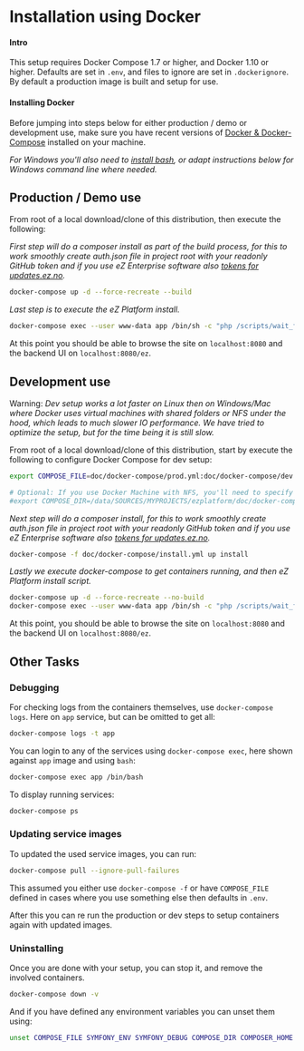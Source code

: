 # Installation using Docker

#### Intro

This setup requires Docker Compose 1.7 or higher, and Docker 1.10 or higher. Defaults are set in `.env`, and
files to ignore are set in `.dockerignore`. By default a production image is built and setup for use.

#### Installing Docker

Before jumping into steps below for either production / demo or development use, make sure you have recent versions of
[Docker & Docker-Compose](https://www.docker.com/) installed on your machine.

*For Windows you'll also need to [install bash](https://msdn.microsoft.com/en-us/commandline/wsl/about), or adapt instructions below for Windows command line where needed.*


## Production / Demo use

From root of a local download/clone of this distribution, then execute the following:

*First step will do a composer install as part of the build process, for this to work smoothly create auth.json file in project root with your
readonly GitHub token and if you use eZ Enterprise software also [tokens for updates.ez.no](https://doc.ez.no/display/TECHDOC/Using+Composer).*
```sh
docker-compose up -d --force-recreate --build
```

*Last step is to execute the eZ Platform install.*
```sh
docker-compose exec --user www-data app /bin/sh -c "php /scripts/wait_for_db.php; php app/console ezplatform:install clean"
```

At this point you should be able to browse the site on `localhost:8080` and the backend UI on `localhost:8080/ez`.

## Development use

Warning: *Dev setup works a lot faster on Linux then on Windows/Mac where Docker uses virtual machines with shared folders
or NFS under the hood, which leads to much slower IO performance. We have tried to optimize the setup, but for the time being it is still slow.*

From root of a local download/clone of this distribution, start by execute the following to configure Docker Compose for dev setup:
```sh
export COMPOSE_FILE=doc/docker-compose/prod.yml:doc/docker-compose/dev.yml SYMFONY_ENV=dev SYMFONY_DEBUG=1

# Optional: If you use Docker Machine with NFS, you'll need to specify where project is, & give composer a valid directory.
#export COMPOSE_DIR=/data/SOURCES/MYPROJECTS/ezplatform/doc/docker-compose COMPOSER_HOME=/tmp
```
*Next step will do a composer install, for this to work smoothly create auth.json file in project root with your
readonly GitHub token and if you use eZ Enterprise software also [tokens for updates.ez.no](https://doc.ez.no/display/TECHDOC/Using+Composer).*
```sh
docker-compose -f doc/docker-compose/install.yml up install
```

*Lastly we execute docker-compose to get containers running, and then eZ Platform install script.*
```sh
docker-compose up -d --force-recreate --no-build
docker-compose exec --user www-data app /bin/sh -c "php /scripts/wait_for_db.php; php app/console ezplatform:install clean"
```


At this point, you should be able to browse the site on `localhost:8080` and the backend UI on `localhost:8080/ez`.


## Other Tasks

### Debugging

For checking logs from the containers themselves, use `docker-compose logs`. Here on `app` service, but can be omitted to get all:
```sh
docker-compose logs -t app
```


You can login to any of the services using `docker-compose exec`, here shown against `app` image and using `bash`:
```sh
docker-compose exec app /bin/bash
```

To display running services:
```sh
docker-compose ps
```

### Updating service images

To updated the used service images, you can run:
```sh
docker-compose pull --ignore-pull-failures
```

This assumed you either use `docker-compose -f` or have `COMPOSE_FILE` defined in cases where you use something else
then defaults in `.env`.

After this you can re run the production or dev steps to setup containers again with updated images.

### Uninstalling

 Once you are done with your setup, you can stop it, and remove the involved containers.
 ```sh
 docker-compose down -v
 ```

 And if you have defined any environment variables you can unset them using:
 ```sh
 unset COMPOSE_FILE SYMFONY_ENV SYMFONY_DEBUG COMPOSE_DIR COMPOSER_HOME
 ```